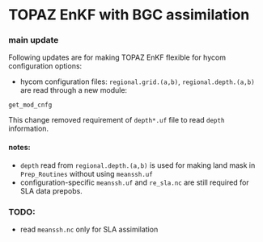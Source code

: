 # TOPAZ EnKF with BGC assimilation

### main update

Following updates are for making TOPAZ EnKF flexible for hycom configuration options:

- hycom configuration files: ```regional.grid.(a,b)```, ```regional.depth.(a,b)``` are read through a new module:
```
get_mod_cnfg
```
This change removed requirement of ```depth*.uf``` file to read ```depth``` information.

#### notes:

- ```depth``` read from ```regional.depth.(a,b)``` is used for making land mask in ```Prep_Routines``` without using ```meanssh.uf```
- configuration-specific ```meanssh.uf``` and ```re_sla.nc``` are still required for SLA data prepobs.

### TODO:

- read ```meanssh.nc``` only for SLA assimilation
